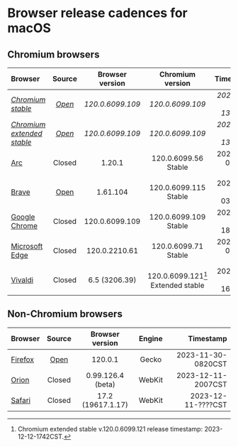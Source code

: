 # Browser release cadences for macOS

## Chromium browsers

| Browser | Source | Browser version | Chromium version | Timestamp |
|:--|:-:|:-:|:-:|--:|
| *[Chromium stable](https://chromiumdash.appspot.com/releases?platform=Mac)* | *[Open](https://github.com/chromium/chromium)* | *120.0.6099.109* | *120.0.6099.109* | *2023-12-11-1348CST* |
| *[Chromium extended stable](https://chromiumdash.appspot.com/releases?platform=Mac)* | *[Open](https://github.com/chromium/chromium)* | *120.0.6099.109* | *120.0.6099.109* | *2023-12-11-1348CST* |
| [Arc](https://resources.arc.net/en/articles/8233343-release-notes) | Closed | 1.20.1 | 120.0.6099.56<br>Stable | 2023-12-07-????CST |
| [Brave](https://github.com/brave/brave-browser/releases) | [Open](https://github.com/brave/brave-browser) | 1.61.104 | 120.0.6099.115<br>Stable | 2023-12-13-0318CST |
| [Google Chrome](https://chromereleases.googleblog.com/search/label/Stable%20updates) | Closed | 120.0.6099.109 | 120.0.6099.109<br>Stable | 2023-12-12-1817CST |
| [Microsoft Edge](https://learn.microsoft.com/en-us/deployedge/microsoft-edge-relnote-stable-channel) | Closed | 120.0.2210.61 | 120.0.6099.71<br>Stable | 2023-12-07-????CST |
| [Vivaldi](https://vivaldi.com/blog/desktop/updates/) | Closed | 6.5 (3206.39) | 120.0.6099.121[^OneTwentyOne]<br>Extended stable | 2023-11-28-1615CST |

[^OneTwentyOne]: Chromium extended stable v.120.0.6099.121 release timestamp: 2023-12-12-1742CST.

## Non-Chromium browsers

| Browser | Source | Browser version | Engine | Timestamp |
|:--|:-:|:-:|:-:|--:|
| [Firefox](https://groups.google.com/a/mozilla.org/g/announce) | [Open](https://hg.mozilla.org/mozilla-central/) | 120.0.1 | Gecko | 2023-11-30-0820CST |
| [Orion](https://kagi.com/orion/updates/orion-release-notes.html) | Closed | 0.99.126.4 (beta) | WebKit | 2023-12-11-2007CST |
| [Safari](https://developer.apple.com/documentation/safari-release-notes/) | Closed | 17.2 (19617.1.17) | WebKit | 2023-12-11-????CST |
